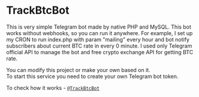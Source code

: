 # TrackBtcBot

This is very simple Telegram bot made by native PHP and MySQL. This bot works without webhooks, so you can run it anywhere.
For example, I set up my CRON to run index.php with param "mailing" every hour and bot notify subscribers about current BTC rate in every 0 minute.
I used only Telegram official API to manage the bot and free crypto exchange API for getting BTC rate.

You can modify this project or make your own based on it.<br/>
To start this service you need to create your own Telegram bot token.

To check how it works - [`@TrackBtcBot`](https://t.me/trackbtcbot)
    